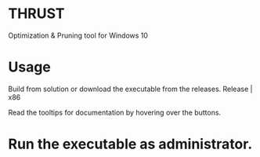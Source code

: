 # THRUST
Optimization &amp; Pruning tool for Windows 10

# Usage
Build from solution or download the executable from the releases.
Release | x86

Read the tooltips for documentation by hovering over the buttons.

# Run the executable as administrator. #
